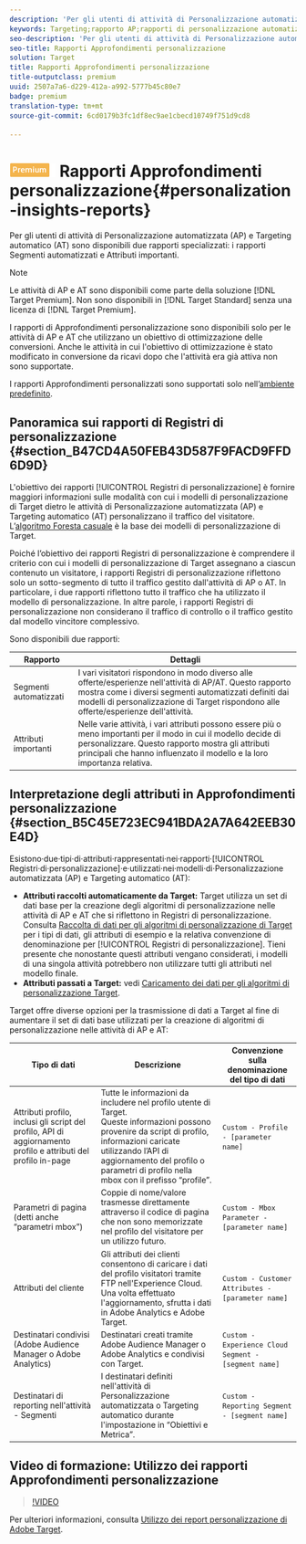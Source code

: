 ```yaml
---
description: 'Per gli utenti di attività di Personalizzazione automatizzata (AP) e Targeting automatico (AT) sono disponibili due rapporti specializzati: Segmenti automatizzati e Attributi importanti.'
keywords: Targeting;rapporto AP;rapporti di personalizzazione automatizzata:targeting automatico;auto targeting;rapporto di targeting automatico;report di targeting automatico;personalizzazione;approfondimenti;segmenti automatizzati;FAQ;domande frequenti;attributi importanti
seo-description: 'Per gli utenti di attività di Personalizzazione automatizzata (AP) e Targeting automatico (AT) sono disponibili due rapporti specializzati: Segmenti automatizzati e Attributi importanti.'
seo-title: Rapporti Approfondimenti personalizzazione
solution: Target
title: Rapporti Approfondimenti personalizzazione
title-outputclass: premium
uuid: 2507a7a6-d229-412a-a992-5777b45c80e7
badge: premium
translation-type: tm+mt
source-git-commit: 6cd0179b3fc1df8ec9ae1cbecd10749f751d9cd8

---
```



# ![PREMIUM](/help/assets/premium.png) Rapporti Approfondimenti personalizzazione{#personalization-insights-reports}

Per gli utenti di attività di Personalizzazione automatizzata (AP) e Targeting automatico (AT) sono disponibili due rapporti specializzati: i rapporti Segmenti automatizzati e Attributi importanti.

>[!NOTE]
>
>Le attività di AP e AT sono disponibili come parte della soluzione [!DNL Target Premium]. Non sono disponibili in [!DNL Target Standard] senza una licenza di [!DNL Target Premium].
>
>I rapporti di Approfondimenti personalizzazione sono disponibili solo per le attività di AP e AT che utilizzano un obiettivo di ottimizzazione delle conversioni. Anche le attività in cui l&#39;obiettivo di ottimizzazione è stato modificato in conversione da ricavi dopo che l&#39;attività era già attiva non sono supportate.
>
>I rapporti Approfondimenti personalizzati sono supportati solo nell’[ambiente predefinito](../../administrating-target/hosts.md).

## Panoramica sui rapporti di Registri di personalizzazione {#section_B47CD4A50FEB43D587F9FACD9FFD6D9D}

L&#39;obiettivo dei rapporti [!UICONTROL Registri di personalizzazione] è fornire maggiori informazioni sulle modalità con cui i modelli di personalizzazione di Target dietro le attività di Personalizzazione automatizzata (AP) e Targeting automatico (AT) personalizzano il traffico del visitatore. L’[algoritmo Foresta casuale](/help/c-activities/t-automated-personalization/algo-random-forest.md) è la base dei modelli di personalizzazione di Target.

Poiché l’obiettivo dei rapporti Registri di personalizzazione è comprendere il criterio con cui i modelli di personalizzazione di Target assegnano a ciascun contenuto un visitatore, i rapporti Registri di personalizzazione riflettono solo un sotto-segmento di tutto il traffico gestito dall&#39;attività di AP o AT. In particolare, i due rapporti riflettono tutto il traffico che ha utilizzato il modello di personalizzazione. In altre parole, i rapporti Registri di personalizzazione non considerano il traffico di controllo o il traffico gestito dal modello vincitore complessivo.

Sono disponibili due rapporti:

| Rapporto | Dettagli |
|--- |--- |
| Segmenti automatizzati | I vari visitatori rispondono in modo diverso alle offerte/esperienze nell&#39;attività di AP/AT. Questo rapporto mostra come i diversi segmenti automatizzati definiti dai modelli di personalizzazione di Target rispondono alle offerte/esperienze dell&#39;attività. |
| Attributi importanti | Nelle varie attività, i vari attributi possono essere più o meno importanti per il modo in cui il modello decide di personalizzare. Questo rapporto mostra gli attributi principali che hanno influenzato il modello e la loro importanza relativa. |

## Interpretazione degli attributi in Approfondimenti personalizzazione {#section_B5C45E723EC941BDA2A7A642EEB30E4D}

Esistono·due·tipi·di·attributi·rappresentati·nei·rapporti·[!UICONTROL Registri·di·personalizzazione]·e·utilizzati·nei·modelli·di·Personalizzazione automatizzata (AP) e Targeting automatico (AT):

* **Attributi raccolti automaticamente da Target:** Target utilizza un set di dati base per la creazione degli algoritmi di personalizzazione nelle attività di AP e AT che si riflettono in Registri di personalizzazione. Consulta [Raccolta di dati per gli algoritmi di personalizzazione di Target](../../c-activities/t-automated-personalization/ap-data.md#reference_255BD3DE7AD04DC9B766E0BC78961058) per i tipi di dati, gli attributi di esempio e la relativa convenzione di denominazione per [!UICONTROL Registri di personalizzazione]. Tieni presente che nonostante questi attributi vengano considerati, i modelli di una singola attività potrebbero non utilizzare tutti gli attributi nel modello finale.
* **Attributi passati a Target:** vedi  [Caricamento dei dati per gli algoritmi di personalizzazione Target](../../c-activities/t-automated-personalization/uploading-data-for-the-target-personalization-algorithms.md#concept_85EA505B37E54514A1C8AB91553FEED6).

Target offre diverse opzioni per la trasmissione di dati a Target al fine di aumentare il set di dati base utilizzati per la creazione di algoritmi di personalizzazione nelle attività di AP e AT:

| Tipo di dati | Descrizione | Convenzione sulla denominazione del tipo di dati |
|--- |--- |--- |
| Attributi profilo, inclusi gli script del profilo, API di aggiornamento profilo e attributi del profilo in-page | Tutte le informazioni da includere nel profilo utente di Target.<br>Queste informazioni possono provenire da script di profilo, informazioni caricate utilizzando l’API di aggiornamento del profilo o parametri di profilo nella mbox con il prefisso “profile”. | `Custom - Profile - [parameter name]` |
| Parametri di pagina (detti anche “parametri mbox”) | Coppie di nome/valore trasmesse direttamente attraverso il codice di pagina che non sono memorizzate nel profilo del visitatore per un utilizzo futuro. | `Custom - Mbox Parameter - [parameter name]` |
| Attributi del cliente | Gli attributi dei clienti consentono di caricare i dati del profilo visitatori tramite FTP nell&#39;Experience Cloud. Una volta effettuato l&#39;aggiornamento, sfrutta i dati in Adobe Analytics e Adobe Target. | `Custom - Customer Attributes - [parameter name]` |
| Destinatari condivisi (Adobe Audience Manager o Adobe Analytics) | Destinatari creati tramite Adobe Audience Manager o Adobe Analytics e condivisi con Target. | `Custom - Experience Cloud Segment - [segment name]` |
| Destinatari di reporting nell&#39;attività - Segmenti | I destinatari definiti nell&#39;attività di Personalizzazione automatizzata o Targeting automatico durante l&#39;impostazione in “Obiettivi e Metrica”. | `Custom - Reporting Segment - [segment name]` |

## Video di formazione: Utilizzo dei rapporti Approfondimenti personalizzazione

>[!VIDEO](https://video.tv.adobe.com/v/25601/)

Per ulteriori informazioni, consulta [Utilizzo dei report personalizzazione di Adobe Target](https://helpx.adobe.com/target/kt/using/personalization-insights-report-feature-video-use.html).
